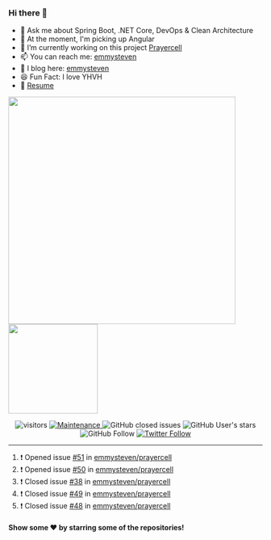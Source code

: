 ### Hi there 👋

- 💬 Ask me about Spring Boot, .NET Core, DevOps & Clean Architecture
- 🌱 At the moment, I'm picking up Angular
- 🔭 I’m currently working on this project [Prayercell](https://github.com/emmysteven/prayercell)
- 📫 You can reach me: [emmysteven](mailto:hello@emmysteven.com)
- 📃 I blog here: [emmysteven](https://dev.to/emmysteven)
- 😆 Fun Fact: I love YHVH
- 📄 [Resume](https://github.com/emmysteven/emmysteven/blob/main/docs/resume.pdf)


<p align="left">
<a href="https://github.com/emmysteven/emmysteven">
	<img width="450px" src="https://github-readme-stats.vercel.app/api?username=emmysteven&title_color=ffffff&theme=vue-dark&show_icons=true&count_private=true&hide_border=true" />
</a><a href="https://github.com/emmysteven/emmysteven">
	<img height="177em" src="https://github-readme-stats.vercel.app/api/top-langs/?username=emmysteven&title_color=ffffff&theme=vue-dark&show_icons=true&count_private=true&hide_border=true&layout=compact&langs_count=8&hide=css,html,dockerfile,freemarker" />
</a>
</p>

<p></p>


<div align="center">
	<img alt="visitors" src="https://visitor-badge.glitch.me/badge?page_id=emmysteven" />
	<a href="https://gitHub.com/emmysteven/emmysteven/graphs/commit-activity">
		<img alt="Maintenance" src="https://img.shields.io/badge/Maintained%3F-yes-green.svg">
	</a>
	<img alt="GitHub closed issues" src="https://img.shields.io/github/issues-closed/emmysteven/emmysteven">
	<img alt="GitHub User's stars" src="https://img.shields.io/github/stars/emmysteven?style=flat" />
	<img alt="GitHub Follow" src="https://img.shields.io/github/followers/emmysteven?label=followers&logo=GitHub&style=flat" />
	<a href="https://twitter.com/emmysteven_">
		<img alt="Twitter Follow" src="https://img.shields.io/twitter/follow/emmysteven_?style=flat&label=followers&logo=Twitter" />
	</a>
</div>

---
<!--START_SECTION:activity-->
1. ❗️ Opened issue [#51](https://github.com/emmysteven/prayercell/issues/51) in [emmysteven/prayercell](https://github.com/emmysteven/prayercell)
2. ❗️ Opened issue [#50](https://github.com/emmysteven/prayercell/issues/50) in [emmysteven/prayercell](https://github.com/emmysteven/prayercell)
3. ❗️ Closed issue [#38](https://github.com/emmysteven/prayercell/issues/38) in [emmysteven/prayercell](https://github.com/emmysteven/prayercell)
4. ❗️ Closed issue [#49](https://github.com/emmysteven/prayercell/issues/49) in [emmysteven/prayercell](https://github.com/emmysteven/prayercell)
5. ❗️ Closed issue [#48](https://github.com/emmysteven/prayercell/issues/48) in [emmysteven/prayercell](https://github.com/emmysteven/prayercell)
<!--END_SECTION:activity-->

<p></p>

#### Show some ❤️ by starring some of the repositories!
